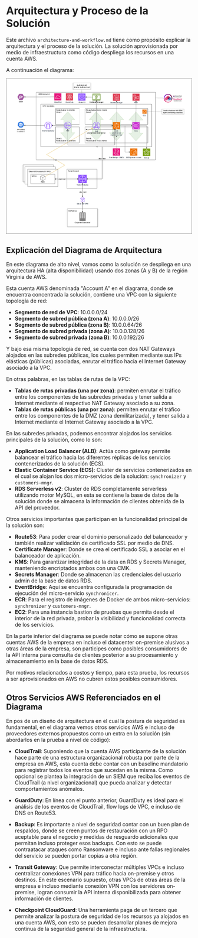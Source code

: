 # Arquitectura y Proceso de la Solución

Este archivo `architecture-and-workflow.md` tiene como propósito explicar la arquitectura y el proceso de la solución.
La solución aprovisionada por medio de infraestructura como código despliega los recursos en una cuenta AWS.

A continuación el diagrama:

![AWS Diagrama de Arquitectura](https://github.com/josdagaro/ml-challenge-iac/blob/main/docs/ml-challenge-aws.drawio.png)

## Explicación del Diagrama de Arquitectura

En este diagrama de alto nivel, vamos como la solución se despliega en una arquitectura HA (alta disponibilidad) usando dos zonas (A y B) de la región Virginia de AWS.

Esta cuenta AWS denominada "Account A" en el diagrama, donde se encuentra concentrada la solución, contiene una VPC con la siguiente topología de red:

- **Segmento de red de VPC**: 10.0.0.0/24
- **Segmento de subred pública (zona A)**: 10.0.0.0/26
- **Segmento de subred pública (zona B)**: 10.0.0.64/26
- **Segmento de subred privada (zona A)**: 10.0.0.128/26
- **Segmento de subred privada (zona B)**: 10.0.0.192/26

Y bajo esa misma topología de red, se cuenta con dos NAT Gateways alojados en las subredes públicas, los cuales permiten mediante sus IPs elásticas (públicas) asociadas, enrutar el tráfico hacia el Internet Gateway asociado a la VPC.

En otras palabras, en las tablas de rutas de la VPC:

- **Tablas de rutas privadas (una por zona)**: permiten enrutar el tráfico entre los componentes de las subredes privadas y tener salida a Internet mediante el respectivo NAT Gateway asociado a su zona.
- **Tablas de rutas públicas (una por zona)**: permiten enrutar el tráfico entre los componentes de la DMZ (zona demilitarizada), y tener salida a Internet mediante el Internet Gateway asociado a la VPC.

En las subredes privadas, podemos encontrar alojados los servicios principales de la solución, como lo son:

- **Application Load Balancer (ALB)**: Actúa como gateway permite balancear el tráfico hacia las diferentes réplicas de los servicios contenerizados de la solución (ECS).
- **Elastic Container Service (ECS)**: Cluster de servicios contenerizados en el cual se alojan los dos micro-servicios de la solución: `synchronizer` y `customers-mngr`.
- **RDS Serverless v2**: Cluster de RDS completamente serverless utilizando motor MySQL, en esta se contiene la base de datos de la solución donde se almacena la información de clientes obtenida de la API del proveedor.

Otros servicios importantes que participan en la funcionalidad principal de la solución son:
- **Route53**: Para poder crear el dominio personalizado del balanceador y también realizar validación de certificado SSL por medio de DNS.
- **Certificate Manager**: Donde se crea el certificado SSL a asociar en el balanceador de aplicación.
- **KMS**: Para garantizar integridad de la data en RDS y Secrets Manager, manteniendo encriptados ambos con una CMK.
- **Secrets Manager**: Donde se almacenan las credenciales del usuario admin de la base de datos RDS.
- **EventBridge**: Aquí se encuentra configurada la programación de ejecución del micro-servicio `synchronicer`.
- **ECR**: Para el registro de imágenes de Docker de ambos micro-servicios: `synchronizer` y `customers-mngr`.
- **EC2**: Para una instancia bastion de pruebas que permita desde el interior de la red privada, probar la visibilidad y funcionalidad correcta de los servicios.

En la parte inferior del diagrama se puede notar cómo se supone otras cuentas AWS de la empresa en incluso el datacenter on-premise alusivos a otras áreas de la empresa, son participes como posibles consumidores de la API interna para consulta de clientes posterior a su procesamiento y almacenamiento en la base de datos RDS.

Por motivos relacionados a costos y tiempo, para esta prueba, los recursos a ser aprovisionados en AWS no cubren estos posibles consumidores.

## Otros Servicios AWS Referenciados en el Diagrama
En pos de un diseño de arquitectura en el cual la postura de seguridad es fundamental, en el diagrama vemos otros servicios AWS e incluso de proveedores externos propuestos como un extra en la solución (sin abordarlos en la prueba a nivel de código):

- **CloudTrail**: Suponiendo que la cuenta AWS participante de la solución hace parte de una estructura organizacional robusta por parte de la empresa en AWS, esta cuenta debe contar con un baseline mandatorio para registrar todos los eventos que sucedan en la misma. Como opcional se plantea la integración de un SIEM que reciba los eventos de CloudTrail (a nivel organizacional) que pueda analizar y detectar comportamientos anómalos.

- **GuardDuty**: En línea con el punto anterior, GuardDuty es ideal para el análisis de los eventos de CloudTrail, flow logs de VPC, e incluso de DNS en Route53.

- **Backup**: Es importante a nivel de seguridad contar con un buen plan de respaldos, donde se creen puntos de restauración con un RPO aceptable para el negocio y medidas de resguardo adicionales que permitan incluso proteger esos backups. Con esto se puede contraatacar ataques como Ransonware e incluso ante fallas regionales del servicio se pueden portar copias a otra región.

- **Transit Gateway**: Que permite interconectar múltiples VPCs e incluso centralizar conexiones VPN para tráfico hacia on-premise y otros destinos. En este escenario supuesto, otras VPCs de otras áreas de la empresa e incluso mediante conexión VPN con los servidores on-premise, logran consumir la API interna disponibilizada para obtener información de clientes.

- **Checkpoint CloudGuard**: Una herramienta paga de un tercero que permite analizar la postura de seguridad de los recursos ya alojados en una cuenta AWS, con esto se pueden desarrollar planes de mejora continua de la seguridad general de la infraestructura.
